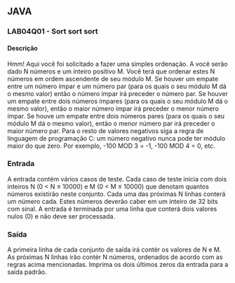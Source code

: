 ## JAVA
### LAB04Q01 - Sort sort sort
#### Descrição
Hmm! Aqui você foi solicitado a fazer uma simples ordenação. A você serão dado N números e um inteiro positivo M. Você terá que ordenar estes N números em ordem ascendente de seu módulo M. Se houver um empate entre um número ímpar e um número par (para os quais o seu módulo M dá o mesmo valor) então o número impar irá preceder o número par. Se houver um empate entre dois números ímpares (para os quais o seu módulo M dá o mesmo valor), então o maior número ímpar irá preceder o menor número ímpar. Se houve um empate entre dois números pares (para os quais o seu módulo M dá o mesmo valor), então o menor número par irá preceder o maior número par. Para o resto de valores negativos siga a regra de linguagem de programação C: um número negativo nunca pode ter módulo maior do que zero. Por exemplo, -100 MOD 3 = -1, -100 MOD 4 = 0, etc.

### Entrada
A entrada contém vários casos de teste. Cada caso de teste inicia com dois inteiros N (0 < N ≤ 10000) e M (0 < M ≤ 10000) que denotam quantos números existirão neste conjunto. Cada uma das próximas N linhas conterá um número cada. Estes números deverão caber em um inteiro de 32 bits com sinal. A entrada é terminada por uma linha que conterá dois valores nulos (0) e não deve ser processada.

### Saída
A primeira linha de cada conjunto de saída irá contér os valores de N e M. As próximas N linhas irão contér N números, ordenados de acordo com as regras acima mencionadas. Imprima os dois últimos zeros da entrada para a saída padrão.
